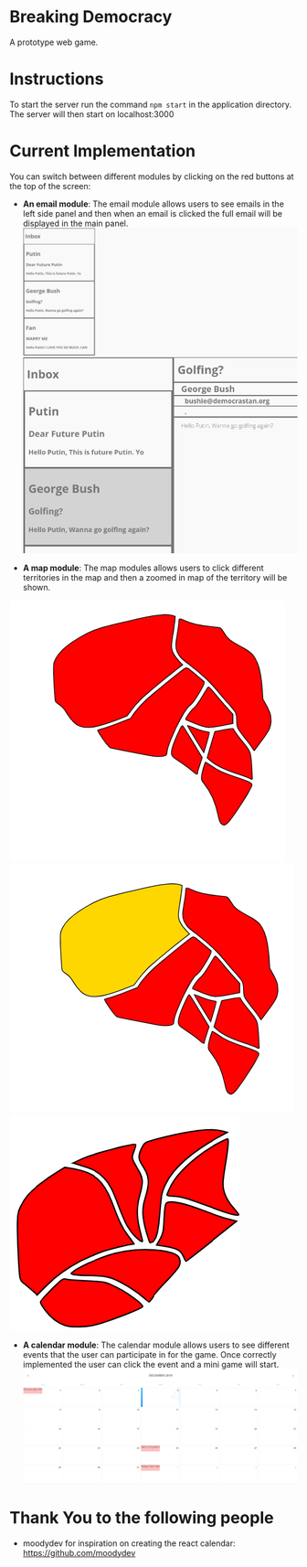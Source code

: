 Breaking Democracy
=
A prototype web game.

Instructions
=

To start the server run the command `npm start` in the application directory.
The server will then start on localhost:3000

Current Implementation
=
You can switch between different modules by clicking on the red buttons at the top of the screen:
* **An email module**: The email module allows users to see emails in the left side panel and then when an email is clicked the full email will be displayed in the main panel.
![Inbox](/UsercaseImages/StartingInbox.PNG)
![EmailSelected](/UsercaseImages/SelectedEmail.PNG)

* **A map module**: The map modules allows users to click different territories in the map and then a zoomed in map of the territory will be shown.

![Map](/UsercaseImages/initialMap.PNG)
![SelectedDistrict](/UsercaseImages/selected.png)
![District1](/UsercaseImages/districtOne.PNG)

* **A calendar module**: The calendar module allows users to see different events that the user can participate in for the game. Once correctly implemented the user can click the event and a mini game will start.
![Calendar](/UsercaseImages/calendar.PNG)

Thank You to the following people
=
* moodydev for inspiration on creating the react calendar: https://github.com/moodydev
